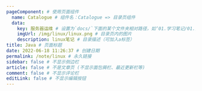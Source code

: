 ```yaml
---
pageComponent: # 使用页面组件
  name: Catalogue # 组件名：Catalogue => 目录页组件
  data: 
    key: 服务器运维 # 设置为`docs/`下面的某个文件夹相对路径，如‘01.学习笔记/01.前端’ 或 ’01.学习笔记‘ (有序号的要带序号)
    imgUrl: /img/linux/linux.png # 目录页内的图片
    description: linux笔记 # 目录描述（可加入a标签）
title: Java # 页面标题
date: 2022-06-18 11:26:37 # 创建日期
permalink: /note/linux # 永久链接
sidebar: false # 不显示侧边栏
article: false # 不是文章页 (不显示面包屑栏、最近更新栏等)
comment: false # 不显示评论栏
editLink: false # 不显示编辑按钮
---
```

